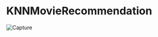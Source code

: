 # KNNMovieRecommendation
![Capture](https://user-images.githubusercontent.com/81447748/119276776-dfcbad80-bc13-11eb-85c0-f883347df08e.PNG)
